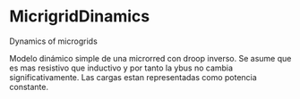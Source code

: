 # MicrigridDinamics
Dynamics of microgrids


Modelo dinámico simple de una microrred con droop inverso.  Se asume que es mas resistivo que inductivo y por tanto la ybus no cambia significativamente. Las cargas estan representadas como potencia constante.

